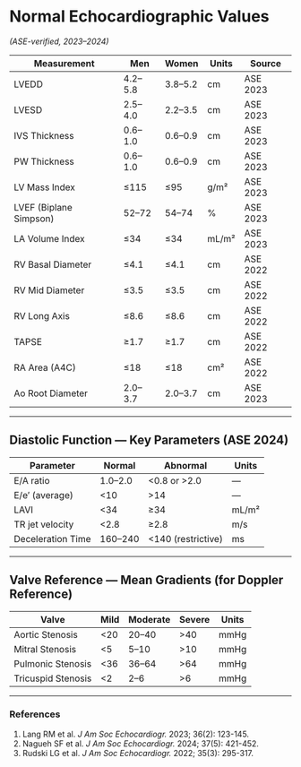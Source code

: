 # Normal Echocardiographic Values  
*(ASE-verified, 2023–2024)*

| Measurement | Men | Women | Units | Source |
|--------------|-----|--------|--------|--------|
| LVEDD | 4.2–5.8 | 3.8–5.2 | cm | ASE 2023 |
| LVESD | 2.5–4.0 | 2.2–3.5 | cm | ASE 2023 |
| IVS Thickness | 0.6–1.0 | 0.6–0.9 | cm | ASE 2023 |
| PW Thickness | 0.6–1.0 | 0.6–0.9 | cm | ASE 2023 |
| LV Mass Index | ≤115 | ≤95 | g/m² | ASE 2023 |
| LVEF (Biplane Simpson) | 52–72 | 54–74 | % | ASE 2023 |
| LA Volume Index | ≤34 | ≤34 | mL/m² | ASE 2023 |
| RV Basal Diameter | ≤4.1 | ≤4.1 | cm | ASE 2022 |
| RV Mid Diameter | ≤3.5 | ≤3.5 | cm | ASE 2022 |
| RV Long Axis | ≤8.6 | ≤8.6 | cm | ASE 2022 |
| TAPSE | ≥1.7 | ≥1.7 | cm | ASE 2022 |
| RA Area (A4C) | ≤18 | ≤18 | cm² | ASE 2022 |
| Ao Root Diameter | 2.0–3.7 | 2.0–3.7 | cm | ASE 2023 |

---

## Diastolic Function — Key Parameters (ASE 2024)

| Parameter | Normal | Abnormal | Units |
|------------|---------|-----------|--------|
| E/A ratio | 1.0–2.0 | <0.8 or >2.0 | — |
| E/e′ (average) | <10 | >14 | — |
| LAVI | <34 | ≥34 | mL/m² |
| TR jet velocity | <2.8 | ≥2.8 | m/s |
| Deceleration Time | 160–240 | <140 (restrictive) | ms |

---

## Valve Reference — Mean Gradients (for Doppler Reference)

| Valve | Mild | Moderate | Severe | Units |
|--------|-------|-----------|---------|--------|
| Aortic Stenosis | <20 | 20–40 | >40 | mmHg |
| Mitral Stenosis | <5 | 5–10 | >10 | mmHg |
| Pulmonic Stenosis | <36 | 36–64 | >64 | mmHg |
| Tricuspid Stenosis | <2 | 2–6 | >6 | mmHg |

---

### References
1. Lang RM et al. *J Am Soc Echocardiogr.* 2023; 36(2): 123-145.  
2. Nagueh SF et al. *J Am Soc Echocardiogr.* 2024; 37(5): 421-452.  
3. Rudski LG et al. *J Am Soc Echocardiogr.* 2022; 35(3): 295-317.
